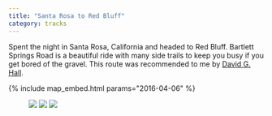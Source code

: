 ```yaml
---
title: "Santa Rosa to Red Bluff"
category: tracks
---
```


Spent the night in Santa Rosa, California and headed to Red Bluff. Bartlett
Springs Road is a beautiful ride with many side trails to keep you busy if you
get bored of the gravel. This route was recommended to me by [David G.
Hall](https://www.instagram.com/davidghall/).

{% include map_embed.html params="2016-04-06" %}

<figure class="third">
  <img src="https://photos.smugmug.com/photos/i-hMd6sgH/0/XL/i-hMd6sgH-XL.jpg">
  <img src="https://photos.smugmug.com/photos/i-W5CVk7d/0/XL/i-W5CVk7d-XL.jpg">
  <img src="https://photos.smugmug.com/photos/i-tTfHP7F/0/XL/i-tTfHP7F-XL.jpg">
</figure>
